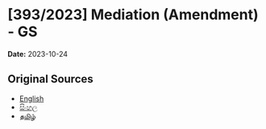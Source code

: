 # [393/2023] Mediation (Amendment) - GS

**Date:** 2023-10-24

## Original Sources

- [English](https://documents.gov.lk/view/bills/2023/10/393-2023_E.pdf)
- [සිංහල](https://documents.gov.lk/view/bills/2023/10/393-2023_S.pdf)
- [தமிழ்](https://documents.gov.lk/view/bills/2023/10/393-2023_T.pdf)
